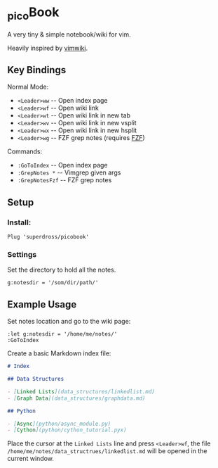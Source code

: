 # <sub>pico</sub>Book

A very tiny & simple notebook/wiki for vim.

Heavily inspired by [vimwiki](https://github.com/vimwiki/vimwiki).

## Key Bindings

Normal Mode:

- `<Leader>ww` -- Open index page
- `<Leader>wf` -- Open wiki link
- `<Leader>wt` -- Open wiki link in new tab
- `<Leader>wv` -- Open wiki link in new vsplit
- `<Leader>wx` -- Open wiki link in new hsplit
- `<Leader>wg` -- FZF grep notes (requires [FZF](https://github.com/junegunn/fzf.vim))

Commands:

- `:GoToIndex` -- Open index page
- `:GrepNotes *` -- Vimgrep given args
- `:GrepNotesFzf` -- FZF grep notes

## Setup

### Install:

```vimscript
Plug 'superdross/picobook'
```

### Settings

Set the directory to hold all the notes.

```vimscript
g:notesdir = '/som/dir/path/'
```

## Example Usage

Set notes location and go to the wiki page:

```vimscript
:let g:notesdir = '/home/me/notes/'
:GoToIndex
```

Create a basic Markdown index file:

```md
# Index

## Data Structures

- [Linked Lists](data_structures/linkedlist.md)
- [Graph Data](data_structures/graphdata.md)

## Python

- [Async](python/async_module.py)
- [Cython](python/cython_tutorial.pyx)
```

Place the cursor at the `Linked Lists` line and press `<Leader>wf`, the file `/home/me/notes/data_structrues/linkedlist.md` will be opened in the current window.
